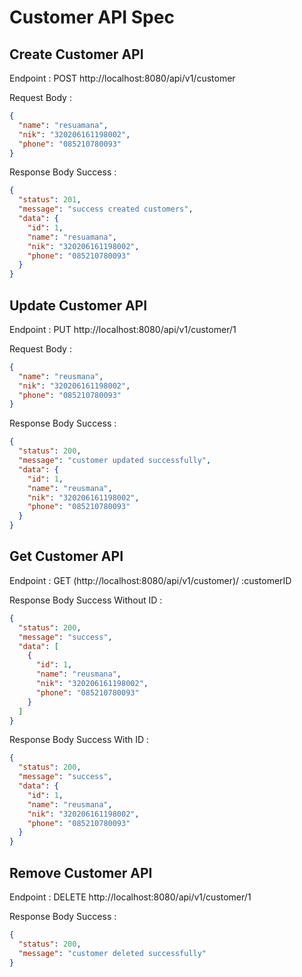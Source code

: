 # Customer API Spec

## Create Customer API

Endpoint : POST http://localhost:8080/api/v1/customer

Request Body :

```json
{
  "name": "resuamana",
  "nik": "320206161198002",
  "phone": "085210780093"
}
```

Response Body Success :

```json
{
  "status": 201,
  "message": "success created customers",
  "data": {
    "id": 1,
    "name": "resuamana",
    "nik": "320206161198002",
    "phone": "085210780093"
  }
}
```

## Update Customer API

Endpoint : PUT http://localhost:8080/api/v1/customer/1

Request Body :

```json
{
  "name": "reusmana",
  "nik": "320206161198002",
  "phone": "085210780093"
}
```

Response Body Success :

```json
{
  "status": 200,
  "message": "customer updated successfully",
  "data": {
    "id": 1,
    "name": "reusmana",
    "nik": "320206161198002",
    "phone": "085210780093"
  }
}
```

## Get Customer API

Endpoint : GET (http://localhost:8080/api/v1/customer)/
:customerID

Response Body Success Without ID :

```json
{
  "status": 200,
  "message": "success",
  "data": [
    {
      "id": 1,
      "name": "reusmana",
      "nik": "320206161198002",
      "phone": "085210780093"
    }
  ]
}
```

Response Body Success With ID :

```json
{
  "status": 200,
  "message": "success",
  "data": {
    "id": 1,
    "name": "reusmana",
    "nik": "320206161198002",
    "phone": "085210780093"
  }
}
```

## Remove Customer API

Endpoint : DELETE http://localhost:8080/api/v1/customer/1

Response Body Success :

```json
{
  "status": 200,
  "message": "customer deleted successfully"
}
```
